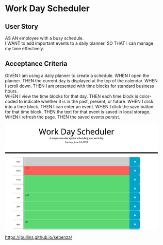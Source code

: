 # Work Day Scheduler

## User Story
AS AN employee with a busy schedule.  
I WANT to add important events to a daily planner. 
SO THAT I can manage my time effectively. 
## Acceptance Criteria
GIVEN I am using a daily planner to create a schedule. 
WHEN I open the planner. 
THEN the current day is displayed at the top of the calendar. 
WHEN I scroll down. 
THEN I am presented with time blocks for standard business hours.   
WHEN I view the time blocks for that day. 
THEN each time block is color-coded to indicate whether it is in the past, present, or future. 
WHEN I click into a time block. 
THEN I can enter an event. 
WHEN I click the save button for that time block. 
THEN the text for that event is saved in local storage. 
WHEN I refresh the page. 
THEN the saved events persist.   

![Screenshot](Screen%20Shot%202022-06-05%20at%2010.57.37%20AM.png)

https://jbullins.github.io/sebenza/

